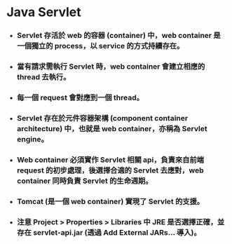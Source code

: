 Java Servlet
=====
* ### Servlet 存活於 web 的容器 (container) 中，web container 是一個獨立的 process，以 service 的方式持續存在。
* ### 當有請求需執行 Servlet 時，web container 會建立相應的 thread 去執行。
* ### 每一個 request 會對應到一個 thread。
* ### Servlet 存在於元件容器架構 (component container architecture) 中，也就是 web container，亦稱為 Servlet engine。
* ### Web container 必須實作 Servlet 相關 api，負責來自前端 request 的初步處理，後選擇合適的 Servlet 去應對，web container 同時負責 Servlet 的生命週期。
* ### Tomcat (是一個 web container) 實現了 Servlet 的支援。
* ### 注意 Project > Properties > Libraries 中 JRE 是否選擇正確，並存在 servlet-api.jar (透過 Add External JARs... 導入)。
<br />
